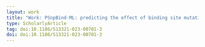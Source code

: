 ```yaml
---
layout: work
title: "Work: PSnpBind-ML: predicting the effect of binding site mutations on protein-ligand binding affinity"
type: ScholarlyArticle
tag: doi:10.1186/S13321-023-00701-3
doi: doi:10.1186/S13321-023-00701-3
---
```

